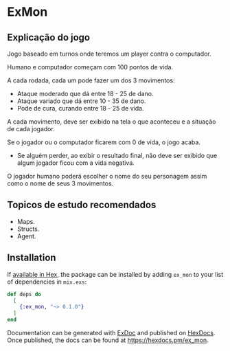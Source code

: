 # ExMon

## Explicação do jogo

Jogo baseado em turnos onde teremos um player contra o computador.

Humano e computador começam com 100 pontos de vida.

A cada rodada, cada um pode fazer um dos 3 movimentos:
  - Ataque moderado que dá entre 18 - 25 de dano.
  - Ataque variado que dá entre 10 - 35 de dano.
  - Pode de cura, curando entre 18 - 25 de vida.

A cada movimento, deve ser exibido na tela o que aconteceu e a situação de cada jogador.

Se o jogador ou o computador ficarem com 0 de vida, o jogo acaba.
  - Se alguém perder, ao exibir o resultado final, não deve ser    exibido que algum jogador ficou com a vida negativa.

O jogador humano poderá escolher o nome do seu personagem assim como o nome de seus 3 movimentos. 


## Topicos de estudo recomendados

  - Maps.
  - Structs.
  - Agent.

## Installation

If [available in Hex](https://hex.pm/docs/publish), the package can be installed
by adding `ex_mon` to your list of dependencies in `mix.exs`:

```elixir
def deps do
  [
    {:ex_mon, "~> 0.1.0"}
  ]
end
```

Documentation can be generated with [ExDoc](https://github.com/elixir-lang/ex_doc)
and published on [HexDocs](https://hexdocs.pm). Once published, the docs can
be found at <https://hexdocs.pm/ex_mon>.

